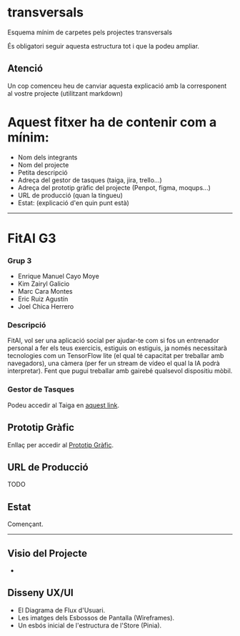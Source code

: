 # transversals
Esquema mínim de carpetes pels projectes transversals

És obligatori seguir aquesta estructura tot i que la podeu ampliar.

## Atenció
Un cop comenceu heu de canviar aquesta explicació amb la corresponent al vostre projecte (utilitzant markdown)

# Aquest fitxer ha de contenir com a mínim:
 * Nom dels integrants
 * Nom del projecte
 * Petita descripció
 * Adreça del gestor de tasques (taiga, jira, trello...)
 * Adreça del prototip gràfic del projecte (Penpot, figma, moqups...)
 * URL de producció (quan la tingueu)
 * Estat: (explicació d'en quin punt està)

---

# FitAI G3

### Grup 3

 * Enrique Manuel Cayo Moye
 * Kim Zairyl Galicio
 * Marc Cara Montes
 * Eric Ruiz Agustín
 * Joel Chica Herrero

### Descripció

FitAI, vol ser una aplicació social per ajudar-te com si fos un entrenador personal a fer els teus exercicis, estiguis on estiguis, ja només necessitarà tecnologies com un TensorFlow lite (el qual té capacitat per treballar amb navegadors), una càmera (per fer un stream de vídeo el qual la IA podrà interpretar). Fent que pugui treballar amb gairebé qualsevol dispositiu mòbil.

### Gestor de Tasques

Podeu accedir al Taiga en [aquest link](https://tree.taiga.io/project/a24kimgalgal-dam_25_26_tr1g3/).

## Prototip Gràfic

Enllaç per accedir al [Prototip Gràfic](https://www.canva.com/design/DAG2-s00H3A/_hehWQAujiWcfr1L6CZdWg/edit).

## URL de Producció

TODO

## Estat

Començant.

---

## Visio del Projecte

-

## Disseny UX/UI

 * El Diagrama de Flux d'Usuari.
 * Les imatges dels Esbossos de Pantalla (Wireframes).
 * Un esbós inicial de l'estructura de l'Store (Pinia).
